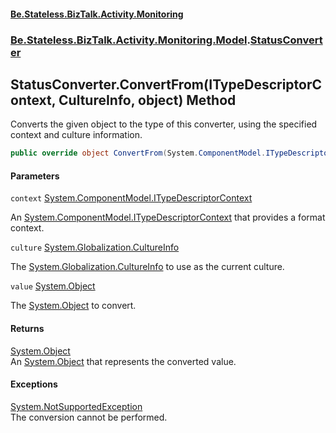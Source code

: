 #### [Be.Stateless.BizTalk.Activity.Monitoring](README.md 'README')
### [Be.Stateless.BizTalk.Activity.Monitoring.Model](Be.Stateless.BizTalk.Activity.Monitoring.Model.md 'Be.Stateless.BizTalk.Activity.Monitoring.Model').[StatusConverter](StatusConverter.md 'Be.Stateless.BizTalk.Activity.Monitoring.Model.StatusConverter')

## StatusConverter.ConvertFrom(ITypeDescriptorContext, CultureInfo, object) Method

Converts the given object to the type of this converter, using the specified context and culture information.

```csharp
public override object ConvertFrom(System.ComponentModel.ITypeDescriptorContext context, System.Globalization.CultureInfo culture, object value);
```
#### Parameters

<a name='Be.Stateless.BizTalk.Activity.Monitoring.Model.StatusConverter.ConvertFrom(System.ComponentModel.ITypeDescriptorContext,System.Globalization.CultureInfo,object).context'></a>

`context` [System.ComponentModel.ITypeDescriptorContext](https://docs.microsoft.com/en-us/dotnet/api/System.ComponentModel.ITypeDescriptorContext 'System.ComponentModel.ITypeDescriptorContext')

An [System.ComponentModel.ITypeDescriptorContext](https://docs.microsoft.com/en-us/dotnet/api/System.ComponentModel.ITypeDescriptorContext 'System.ComponentModel.ITypeDescriptorContext') that provides a format context.

<a name='Be.Stateless.BizTalk.Activity.Monitoring.Model.StatusConverter.ConvertFrom(System.ComponentModel.ITypeDescriptorContext,System.Globalization.CultureInfo,object).culture'></a>

`culture` [System.Globalization.CultureInfo](https://docs.microsoft.com/en-us/dotnet/api/System.Globalization.CultureInfo 'System.Globalization.CultureInfo')

The [System.Globalization.CultureInfo](https://docs.microsoft.com/en-us/dotnet/api/System.Globalization.CultureInfo 'System.Globalization.CultureInfo') to use as the current culture.

<a name='Be.Stateless.BizTalk.Activity.Monitoring.Model.StatusConverter.ConvertFrom(System.ComponentModel.ITypeDescriptorContext,System.Globalization.CultureInfo,object).value'></a>

`value` [System.Object](https://docs.microsoft.com/en-us/dotnet/api/System.Object 'System.Object')

The [System.Object](https://docs.microsoft.com/en-us/dotnet/api/System.Object 'System.Object') to convert.

#### Returns
[System.Object](https://docs.microsoft.com/en-us/dotnet/api/System.Object 'System.Object')  
An [System.Object](https://docs.microsoft.com/en-us/dotnet/api/System.Object 'System.Object') that represents the converted value.

#### Exceptions

[System.NotSupportedException](https://docs.microsoft.com/en-us/dotnet/api/System.NotSupportedException 'System.NotSupportedException')  
The conversion cannot be performed.